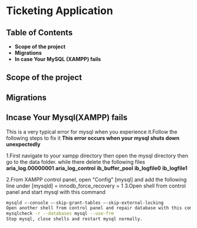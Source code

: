 # **Ticketing Application**

## Table of Contents
- **Scope of the project**
- **Migrations**
- **In case Your MySQL (XAMPP) fails**


## Scope of the project

## Migrations

## Incase Your Mysql(XAMPP) fails

This is a very typical error for mysql when you experience it.Follow the following steps to fix it
  **This error occurs when your mysql shuts down unexpectedly**
  
  1.First navigate to your xampp directory then open the mysql directory then go to the data folder.
         while there delete the following files
              **aria_log.00000001**
              **aria_log_control**
              **ib_buffer_pool**
              **ib_logfile0**
              **ib_logfile1**
              
  2.From XAMPP control panel, open "Config" [mysql] and add the following line under [mysqld] = innodb_force_recovery = 1
  3.Open shell from control panel and start mysql with this command
  ```bash
mysqld –-console –-skip-grant-tables –-skip-external-locking
Open another shell from control panel and repair database with this command:
mysqlcheck -r --databases mysql --use-frm
Stop mysql, close shells and restart mysql normally.

```
